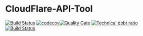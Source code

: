 # CloudFlare-API-Tool

[![Build Status](https://travis-ci.org/LukeCollins-net/CloudFlare-API-Tool.svg?branch=master)](https://travis-ci.org/LukeCollins-net/CloudFlare-API-Tool)  [![codecov](https://codecov.io/gh/LukeCollins-net/CloudFlare-API-Tool/branch/master/graph/badge.svg)](https://codecov.io/gh/LukeCollins-net/CloudFlare-API-Tool)[![Quality Gate](https://sonarqube.com/api/badges/gate?key=CloudFlare-API-Tool)](https://sonarqube.com/dashboard/index/CloudFlare-API-Tool) [![Technical debt ratio](https://sonarqube.com/api/badges/measure?key=CloudFlare-API-Tool&metric=sqale_debt_ratio)](https://sonarqube.com/dashboard/index/CloudFlare-API-Tool)[![Build Status](https://jenkins.lukecollins.net/buildStatus/icon?job=CloudFlare-API-Tool)](https://jenkins.lukecollins.net/job/CloudFlare-API-Tool/)
